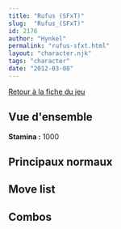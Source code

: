 ```yaml
---
title: "Rufus (SFxT)"
slug:  "Rufus_(SFxT)"
id: 2176
author: "Hynkel"
permalink: "rufus-sfxt.html"
layout: "character.njk"
tags: "character"
date: "2012-03-08"
---
```


[Retour à la fiche du jeu](Street_Fighter_x_Tekken "wikilink")

## Vue d'ensemble

**Stamina :** 1000

## Principaux normaux

## Move list

## Combos
